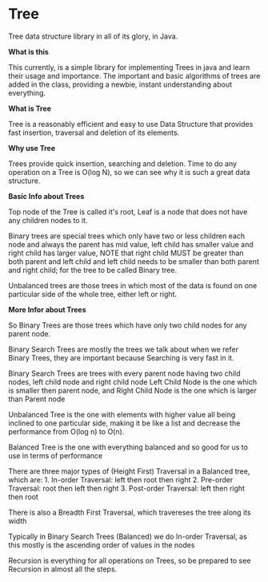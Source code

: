 # Tree
Tree data structure library in all of its glory, in Java.


**What is this**

This currently, is a simple library for implementing Trees in java and learn their usage and importance. The important and basic algorithms of trees are added in the class, providing a newbie, instant understanding about everything.


**What is Tree**

Tree is a reasonably efficient and easy to use Data Structure that provides fast insertion, traversal and deletion of its elements.


**Why use Tree**

Trees provide quick insertion, searching and deletion.
Time to do any operation on a Tree is O(log N), so we can see why it is such a great data structure.

	
**Basic Info about Trees**  

Top node of the Tree is called it's root, Leaf is a node that does not have any children nodes to it.

Binary trees are special trees which only have two or less children each node and always the parent has mid value, left child has smaller value and right child has larger value, NOTE that right child MUST be greater than both parent and left child and left child needs to be smaller than both parent and right child; for the tree to  be called Binary tree.

Unbalanced trees are those trees in which most of the data is found on one particular side of the whole tree, either left or right.


**More Infor about Trees**

So Binary Trees are those trees which have only two child nodes for any parent node.

Binary Search Trees are mostly the trees we talk about when we refer Binary Trees, they are important because Searching is very fast in it.
	
Binary Search Trees are trees with every parent node having two child nodes, left child node and right child node
Left Child Node is the one which is smaller then parent node, and Right Child Node is the one which is larger than Parent node
	
Unbalanced Tree is the one with elements with higher value all being inclined to one particular side, making it be like a list and decrease the performance from O(log n) to O(n).

Balanced Tree is the one with everything balanced and so good for us to use in terms of performance
	
There are three major types of (Height First) Traversal in a Balanced tree, which are:
	1. In-order Traversal: left then root then right
	2. Pre-order Traversal: root then left then right
	3. Post-order Traversal: left then right then root
	
There is also a Breadth First Traversal, which travereses the tree along its width
	
Typically in Binary Search Trees (Balanced) we do In-order Traversal, as this mostly is the ascending order of values in the nodes
	
Recursion is everything for all operations on Trees, so be prepared to see Recursion in almost all the steps.
